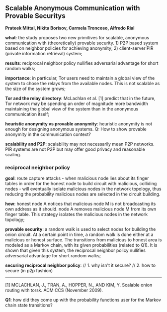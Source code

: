 ## Scalable Anonymous Communication with Provable Securitys
**Prateek Mittal, Nikita Borisov, Carmela Troncoso, Alfredo Rial**

**what**: the study proposes two new primitives for scalable, anonymous communication with (theoretically) provable security. 1) P2P based system based on neighbor policies for achieving anonymity; 2) client-server PIR (private information retrieval) system;

**results**: reciprocal neighbor policy nullifies adversarial advantage for short random walks;

**importance**: in particular, Tor users need to maintain a global view of the system to chose the relays from the available nodes. This is not scalable as the size of the system grows;

**Tor and the relay directory**: McLachlan et al. [1] predict that in the future, Tor network may be spending an order of magnitude more bandwidth maintaining the global view of the system than in the anonymous communication itself;

**heuristic anonymity vs provable anonymity**: heuristic anonymity is not enough for designing anonymous systems. Q: How to show provable anonymity in the communication context? 

**scalability and P2P**: scalability may not necessarily mean P2P networks. PIR systems are not P2P but may offer good privacy and reasonable scaling.

### reciprocal neighbor policy

**goal**: route capture attacks - when malicious node lies about its finger tables in order for the honest node to build circuit with malicious, colliding nodes - will eventually isolate malicious nodes in the network topology, thus reducing the probability malicious nodes are selected in the circuit building.

**how**: honest node A notices that malicious node M is not broadcasting its own address as it should. node A removes malicious node M from its own finger table. This strategy isolates the malicious nodes in the network topology; 

**provable security**: a random walk is used to select nodes for building the onion circuit. At a certain point in time, a random walk is done either at a malicious or honest surface. The transitions from malicious to honest area is modeled as a Markov chain, with its given probabilities (related to Q1). It is shown that given this system, the reciprocal neighbor policy nullifies adversarial advantage for short random walks;

**securing reciprocal neighbor policy**:
// 1. why isn't it secure?
// 2. how to secure (in p2p fashion)

--- 

[1] MCLACHLAN, J., TRAN, A., HOPPER, N., AND KIM, Y. Scalable onion
routing with torsk. ACM CCS (November 2009).


**Q1**: how did they come up with the probability functions user for the Markov chain state transitions?